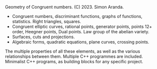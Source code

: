 Geometry of Congruent numbers.
(C) 2023. Simon Aranda.

- Congruent numbers, discriminant functions, graphs of functions, statistics. Right triangles, squares. 
- Congruent elliptic curves, rational points, generator points, points 12+ order, Heegner points, Dual points. Law group of the abelian variety. 
- Surfaces, cuts and projections.
- Algebraic forms, quadratic equations, plane curves, crossing points.

The multiple properties of all these elements, as well as the various relationships between them. 
Multiple C++ programmes are included. Minimalist C++ programs, as building blocks for any specific project.


